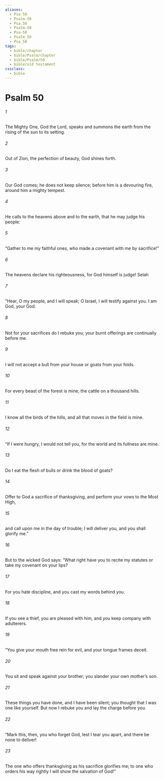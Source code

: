 ```yaml
---
aliases:
  - Psa 50
  - Psalm.50
  - Psa.50
  - Psalm-50
  - Psa-50
  - Psalm_50
  - Psa_50
tags:
  - bible/chapter
  - bible/Psalm/chapter
  - bible/Psalm/50
  - bible/old testament
cssclass:
  - bible
---
```


# Psalm 50

###### 1
The Mighty One, God the Lord, speaks and summons the earth   from the rising of the sun to its setting.
###### 2
Out of Zion, the perfection of beauty,   God shines forth.
###### 3
Our God comes; he does not keep silence; before him is a devouring fire, around him a mighty tempest.
###### 4
He calls to the heavens above and to the earth, that he may judge his people:
###### 5
“Gather to me my faithful ones, who made a covenant with me by sacrifice!”
###### 6
The heavens declare his righteousness, for God himself is judge! Selah
###### 7
“Hear, O my people, and I will speak; O Israel, I will testify against you.   I am God, your God.
###### 8
Not for your sacrifices do I rebuke you; your burnt offerings are continually before me.
###### 9
I will not accept a bull from your house or goats from your folds.
###### 10
For every beast of the forest is mine, the cattle on a thousand hills.
###### 11
I know all the birds of the hills, and all that moves in the field is mine.
###### 12
“If I were hungry, I would not tell you,   for the world and its fullness are mine.
###### 13
Do I eat the flesh of bulls or drink the blood of goats?
###### 14
Offer to God a sacrifice of thanksgiving, and perform your vows to the Most High,
###### 15
and call upon me in the day of trouble; I will deliver you, and you shall glorify me.”
###### 16
But to the wicked God says: “What right have you to recite my statutes or take my covenant on your lips?
###### 17
For you hate discipline,   and you cast my words behind you.
###### 18
If you see a thief, you are pleased with him,   and you keep company with adulterers.
###### 19
“You give your mouth free rein for evil,   and your tongue frames deceit.
###### 20
You sit and speak against your brother; you slander your own mother’s son.
###### 21
These things you have done, and I have been silent; you thought that I was one like yourself. But now I rebuke you and lay the charge before you.
###### 22
“Mark this, then, you who forget God, lest I tear you apart, and there be none to deliver!
###### 23
The one who offers thanksgiving as his sacrifice glorifies me; to one who orders his way rightly I will show the salvation of God!”


